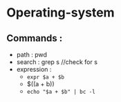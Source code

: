 # Operating-system

## Commands :
- path : pwd
- search : grep s	//check for s
- expression : 
	- `expr $a + $b`
	- $((a + b))
	- `echo "$a + $b" | bc -l`
